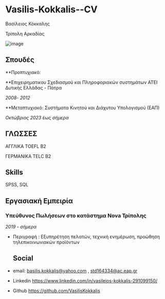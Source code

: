 # Vasilis-Kokkalis--CV
Βασίλειος Κόκκαλης  

Τρίπολη Αρκαδίας

![image](https://github.com/user-attachments/assets/e8788e59-243b-40b6-863a-450b90941cff)

## Σπουδές

  **Προπτυχιακό:

**Επιχειρηματικου Σχεδιασμού και Πληροφοριακών συστημάτων ΑΤΕΙ Δυτικής Ελλάδας - Πάτρα

*2008*- *2012*

**Μεταπτυχιακό: Συστήματα Κινητού και Διάχυτου Υπολογισμού (ΕΑΠ) 

*Οκτώβριος 2023* έως *σήμερα*

## ΓΛΩΣΣΕΣ

  ΑΓΓΛΙΚΑ TOEFL B2
  
  ΓΕΡΜΑΝΙΚΑ TELC B2

  ## Skills
  
  SPSS, SQL

## Εργασιακή Εμπειρία

  ### Υπεύθυνος Πωλήσεων στο  κατάστημα Nova Τρίπολης

*2019* - *σήμερα*
- Περιγραφή : Εξυπηρέτηση πελατών, τεχνική ενημέρωση, προώθηση τηλεπικοινωνιακών προϊόντων

  ## Social
 - email: basilis.kokkalis@yahoo.com ,   std164334@ac.eap.gr
 - Linkedin  https://www.linkedin.com/in/vasileios-kokkalis-291099150/
 - Github https://github.com/VasilisKokkalis

  
  


 

   
